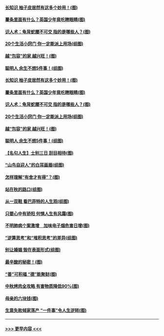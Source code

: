 #### [长知识 柚子皮居然有这多个妙用！(图)](../pages/p8/907425.md?t=09170422) 
#### [薯条里面有什么？英国少年竟吃瞎眼睛(图)](../pages/p8/907381.md?t=09170422) 
#### [识人术：龟背蛇腰不可交 指的是哪些人？(图)](../pages/p8/907503.md?t=09170422) 
#### [20个生活小窍门 你一定能派上用场(组图)](../pages/p8/907510.md?t=09170422) 
#### [越“包容”的家 越兴旺！(图)](../pages/p8/907328.md?t=09170422) 
#### [聪明人 余生不想5件事！(组图)](../pages/p8/907364.md?t=09170422) 
#### [长知识 柚子皮居然有这多个妙用！(图)](../pages/p8/907425.md?t=09170422) 
#### [薯条里面有什么？英国少年竟吃瞎眼睛(图)](../pages/p8/907381.md?t=09170422) 
#### [识人术：龟背蛇腰不可交 指的是哪些人？(图)](../pages/p8/907503.md?t=09170422) 
#### [20个生活小窍门 你一定能派上用场(组图)](../pages/p8/907510.md?t=09170422) 
#### [越“包容”的家 越兴旺！(图)](../pages/p8/907328.md?t=09170422) 
#### [聪明人 余生不想5件事！(组图)](../pages/p8/907364.md?t=09170422) 
#### [【名句人生】士别三日 刮目相待(图)](../pages/p8/906988.md?t=09170422) 
#### [“山鸟自迎人”的白耳画眉(组图)](../pages/p8/907332.md?t=09170422) 
#### [怎样理解“有舍才有得”？(图)](../pages/p8/906872.md?t=09170422) 
#### [站在秋的路口(组图)](../pages/p8/906914.md?t=09170422) 
#### [从一双鞋 看巴菲特的人生观(组图)](../pages/p8/907311.md?t=09170422) 
#### [只要心中有骄阳 何惧人生有风霜(图)](../pages/p8/907320.md?t=09170422) 
#### [不明肺病个案激增　加味电子烟危害日增(图)](../pages/p8/907307.md?t=09170422) 
#### [“逆算思考”和“堆积思考”的差异(组图)](../pages/p8/907229.md?t=09170422) 
#### [别让婚姻 毁在表面形式(组图)](../pages/p8/907118.md?t=09170422) 
#### [最辛酸的秘密！(图)](../pages/p8/906327.md?t=09170422) 
#### [“善”可积福 “德”能聚财(图)](../pages/p8/906906.md?t=09170422) 
#### [中秋烤肉全攻略 有害物质降低90%(图)](../pages/p8/907227.md?t=09170422) 
#### [母亲的六块钱(图)](../pages/p8/907107.md?t=09170422) 
#### [生意失败倾家荡产 “一件事”令人生逆转(图)](../pages/p8/907101.md?t=09170422) 

----
#### [ >>> 更早内容 <<< ](../indexes/p8-earlier.md)
